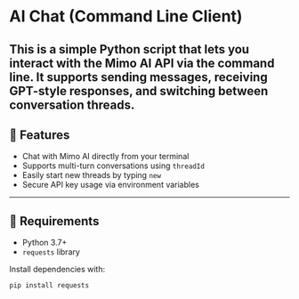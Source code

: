 # AI Chat (Command Line Client)

This is a simple Python script that lets you interact with the Mimo AI API via the command line. It supports sending messages, receiving GPT-style responses, and switching between conversation threads.
---

## 🚀 Features

- Chat with Mimo AI directly from your terminal
- Supports multi-turn conversations using `threadId`
- Easily start new threads by typing `new`
- Secure API key usage via environment variables

---

## 🧠 Requirements

- Python 3.7+
- `requests` library

Install dependencies with:

```bash
pip install requests
